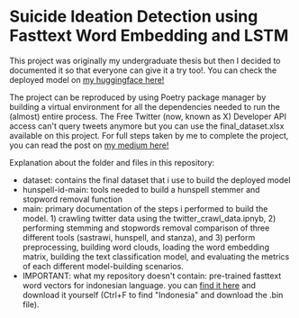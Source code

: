 # Suicide Ideation Detection using Fasttext Word Embedding and LSTM

This project was originally my undergraduate thesis but then I decided to documented it so that everyone can give it a try too!. You can check the deployed model on [my huggingface here!](https://huggingface.co/apricitea)

The project can be reproduced by using Poetry package manager by building a virtual environment for all the dependencies needed to run the (almost) entire process. The Free Twitter (now, known as X) Developer API access can't query tweets anymore but you can use the final_dataset.xlsx available on this project. For full steps taken by me to complete the project, you can read the post on [my medium here!](https://medium.com/@apricitea) 

Explanation about the folder and files in this repository:
- dataset: contains the final dataset that i use to build the deployed model 
- hunspell-id-main: tools needed to build a hunspell stemmer and stopword removal function
- main: primary documentation of the steps i performed to build the model. 1) crawling twitter data using the twitter_crawl_data.ipnyb, 2) performing stemming and stopwords removal comparison of three different tools (sastrawi, hunspell, and stanza), and 3) perform preprocessing, building word clouds, loading the word embedding matrix, building the text classification model, and evaluating the metrics of each different model-building scenarios.
- IMPORTANT: what my repository doesn't contain: pre-trained fasttext word vectors for indonesian language. you can [find it here](https://fasttext.cc/docs/en/crawl-vectors.html) and download it yourself (Ctrl+F to find "Indonesia" and download the .bin file).
